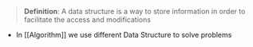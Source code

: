 >**Definition**: A data structure is a way to store information in order to facilitate the access and modifications

- In [[Algorithm]] we use different Data Structure to solve problems
